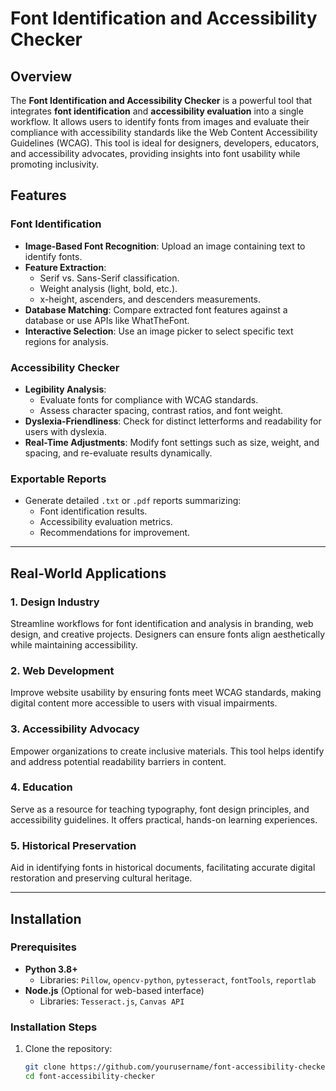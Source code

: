 # Font Identification and Accessibility Checker

## Overview

The **Font Identification and Accessibility Checker** is a powerful tool that integrates **font identification** and **accessibility evaluation** into a single workflow. It allows users to identify fonts from images and evaluate their compliance with accessibility standards like the Web Content Accessibility Guidelines (WCAG). This tool is ideal for designers, developers, educators, and accessibility advocates, providing insights into font usability while promoting inclusivity.

## Features

### Font Identification
- **Image-Based Font Recognition**: Upload an image containing text to identify fonts.
- **Feature Extraction**:
  - Serif vs. Sans-Serif classification.
  - Weight analysis (light, bold, etc.).
  - x-height, ascenders, and descenders measurements.
- **Database Matching**: Compare extracted font features against a database or use APIs like WhatTheFont.
- **Interactive Selection**: Use an image picker to select specific text regions for analysis.

### Accessibility Checker
- **Legibility Analysis**:
  - Evaluate fonts for compliance with WCAG standards.
  - Assess character spacing, contrast ratios, and font weight.
- **Dyslexia-Friendliness**: Check for distinct letterforms and readability for users with dyslexia.
- **Real-Time Adjustments**: Modify font settings such as size, weight, and spacing, and re-evaluate results dynamically.

### Exportable Reports
- Generate detailed `.txt` or `.pdf` reports summarizing:
  - Font identification results.
  - Accessibility evaluation metrics.
  - Recommendations for improvement.

---

## Real-World Applications

### 1. Design Industry
Streamline workflows for font identification and analysis in branding, web design, and creative projects. Designers can ensure fonts align aesthetically while maintaining accessibility.

### 2. Web Development
Improve website usability by ensuring fonts meet WCAG standards, making digital content more accessible to users with visual impairments.

### 3. Accessibility Advocacy
Empower organizations to create inclusive materials. This tool helps identify and address potential readability barriers in content.

### 4. Education
Serve as a resource for teaching typography, font design principles, and accessibility guidelines. It offers practical, hands-on learning experiences.

### 5. Historical Preservation
Aid in identifying fonts in historical documents, facilitating accurate digital restoration and preserving cultural heritage.

---

## Installation

### Prerequisites
- **Python 3.8+**
  - Libraries: `Pillow`, `opencv-python`, `pytesseract`, `fontTools`, `reportlab`
- **Node.js** (Optional for web-based interface)
  - Libraries: `Tesseract.js`, `Canvas API`

### Installation Steps

1. Clone the repository:
   ```bash
   git clone https://github.com/yourusername/font-accessibility-checker.git
   cd font-accessibility-checker
